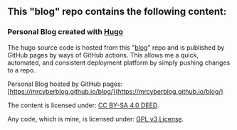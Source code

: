 ## This "blog" repo contains the following content:
### Personal Blog created with  [Hugo](https://gohugo.io/)
The hugo source code is hosted from this "[blog](https://github.com/MRCyberBlog/blog/)" repo and is published by GitHub pages by ways of GitHub actions. This allows me a quick, automated, and consistent deployment platform by simply pushing changes to a repo.

Personal Blog hosted by GitHub pages:
[https://mrcyberblog.github.io/blog/](https://mrcyberblog.github.io/blog/)

The content is licensed under:
[CC BY-SA 4.0 DEED](https://creativecommons.org/licenses/by-sa/4.0/deed.en).

Any code, which is mine, is licensed under:
[GPL v3 License](https://github.com/MRCyberBlog/blog/blob/main/LICENSE).
